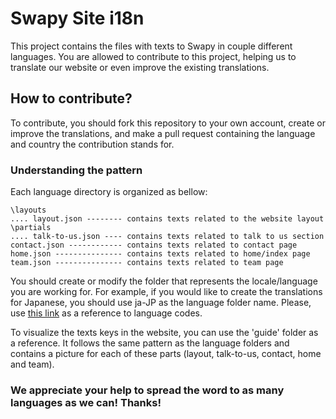 # Swapy Site i18n
This project contains the files with texts to Swapy in couple different languages. You are allowed to contribute to this project, helping us to translate our website or even improve the existing translations.

## How to contribute?
To contribute, you should fork this repository to your own account, create or improve the translations, and make a pull request containing the language and country the contribution stands for.

### Understanding the pattern
Each language directory is organized as bellow:

    \layouts
    .... layout.json -------- contains texts related to the website layout
    \partials
    .... talk-to-us.json ---- contains texts related to talk to us section
    contact.json ------------ contains texts related to contact page
    home.json --------------- contains texts related to home/index page
    team.json --------------- contains texts related to team page

You should create or modify the folder that represents the locale/language you are working for. For example, if you would like to create the translations for Japanese, you should use ja-JP as the language folder name. Please, use [this link](https://msdn.microsoft.com/en-us/library/ee825488(v=cs.20).aspx) as a reference to language codes.

To visualize the texts keys in the website, you can use the 'guide' folder as a reference. It follows the same pattern as the language folders and contains a picture for each of these parts (layout, talk-to-us, contact, home and team).

### We appreciate your help to spread the word to as many languages as we can! Thanks!
